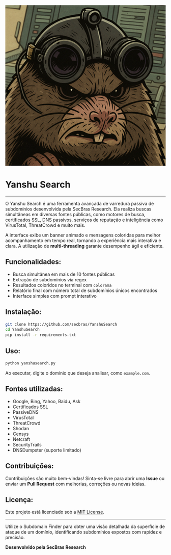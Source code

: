 
<img src="https://github.com/secbras/YanshuSearch/blob/main/imagens/yanshu.png?raw=true" alt="Yanshu Search">

<h1>Yanshu Search</h1>

---

O Yanshu Search é uma ferramenta avançada de varredura passiva de subdomínios desenvolvida pela SecBras Research. Ela realiza buscas simultâneas em diversas fontes públicas, como motores de busca, certificados SSL, DNS passivos, serviços de reputação e inteligência como VirusTotal, ThreatCrowd e muito mais.

A interface exibe um banner animado e mensagens coloridas para melhor acompanhamento em tempo real, tornando a experiência mais interativa e clara. A utilização de **multi-threading** garante desempenho ágil e eficiente.

## Funcionalidades:

- Busca simultânea em mais de 10 fontes públicas
- Extração de subdomínios via regex
- Resultados coloridos no terminal com `colorama`
- Relatório final com número total de subdomínios únicos encontrados
- Interface simples com prompt interativo

## Instalação:

```bash
git clone https://github.com/secbras/YanshuSearch
cd YanshuSearch
pip install -r requirements.txt
```

## Uso:

```bash
python yanshusearch.py
```

Ao executar, digite o domínio que deseja analisar, como `example.com`.

## Fontes utilizadas:

- Google, Bing, Yahoo, Baidu, Ask
- Certificados SSL
- PassiveDNS
- VirusTotal
- ThreatCrowd
- Shodan
- Censys
- Netcraft
- SecurityTrails
- DNSDumpster (suporte limitado)

## Contribuições:

Contribuições são muito bem-vindas! Sinta-se livre para abrir uma **Issue** ou enviar um **Pull Request** com melhorias, correções ou novas ideias.

## Licença:

Este projeto está licenciado sob a [MIT License](https://opensource.org/licenses/MIT).

---

Utilize o Subdomain Finder para obter uma visão detalhada da superfície de ataque de um domínio, identificando subdomínios expostos com rapidez e precisão.

**Desenvolvido pela SecBras Research**
